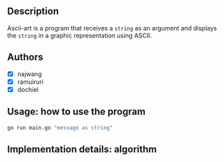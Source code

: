 ## Description

Ascii-art is a program that receives a `string` as an argument and displays the `string` in a graphic representation using ASCII.

## Authors

- [x] najwang
- [x] ramuiruri
- [x] dochiel

## Usage: how to use the program

```bash
go run main.go "message as string"
```

## Implementation details: algorithm


